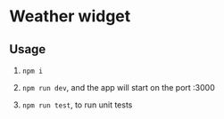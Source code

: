 # Weather widget

## Usage

1. `npm i`

2. `npm run dev`, and the app will start on the port :3000

3. `npm run test`, to run unit tests
